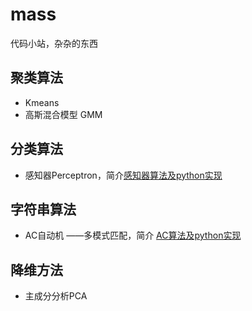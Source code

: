 # mass
代码小站，杂杂的东西

## 聚类算法

- Kmeans
- 高斯混合模型 GMM

## 分类算法

- 感知器Perceptron，简介[感知器算法及python实现](http://superzhang.site/blog/perceptron-and-its-python-implementation/#%E8%AF%84%E8%AE%BA)

## 字符串算法

- AC自动机 ——多模式匹配，简介 [AC算法及python实现](http://superzhang.site/blog/AC-algorithm-and-its-python-implementation/)

## 降维方法

- 主成分分析PCA